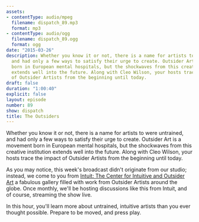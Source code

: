 ```yaml
---
assets:
- contentType: audio/mpeg
  filename: dispatch_89.mp3
  format: mp3
- contentType: audio/ogg
  filename: dispatch_89.ogg
  format: ogg
date: "2015-03-26"
description: Whether you know it or not, there is a name for artists to were untrained,
  and had only a few ways to satisfy their urge to create. Outsider Art is a movement
  born in European mental hospitals, but the shockwaves from this creative institution
  extends well into the future. Along with Cleo Wilson, your hosts trace the impact
  of Outsider Artists from the beginning until today.
draft: false
duration: "1:00:40"
explicit: false
layout: episode
number: 89
show: dispatch
title: The Outsiders
---
```

Whether you know it or not, there is a name for artists to were untrained, and had only a few ways to satisfy their urge to create. Outsider Art is a movement born in European mental hospitals, but the shockwaves from this creative institution extends well into the future. Along with Cleo Wilson, your hosts trace the impact of Outsider Artists from the beginning until today.

As you may notice, this week's broadcast didn't originate from our studio; instead, we come to you from [Intuit: The Center for Intuitive and Outsider Art](http://art.org) a fabulous gallery filled with work from Outsider Artists around the globe. Once monthly, we'll be hosting discussions like this from Intuit, and of course, streaming the show live.

In this hour, you'll learn more about untrained, intuitive artists than you ever thought possible. Prepare to be moved, and press play.